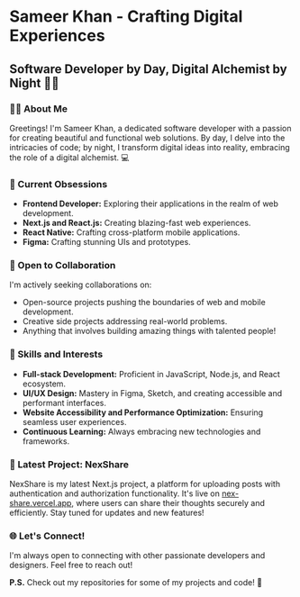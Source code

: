 # Sameer Khan - Crafting Digital Experiences

## Software Developer by Day, Digital Alchemist by Night 👨‍💻

### 👨‍💼 About Me
Greetings! I'm Sameer Khan, a dedicated software developer with a passion for creating beautiful and functional web solutions. By day, I delve into the intricacies of code; by night, I transform digital ideas into reality, embracing the role of a digital alchemist. 💻

### 🌟 Current Obsessions
- **Frontend Developer:** Exploring their applications in the realm of web development.
- **Next.js and React.js:** Creating blazing-fast web experiences.
- **React Native:** Crafting cross-platform mobile applications.
- **Figma:** Crafting stunning UIs and prototypes.

### 🤝 Open to Collaboration
I'm actively seeking collaborations on:
- Open-source projects pushing the boundaries of web and mobile development.
- Creative side projects addressing real-world problems.
- Anything that involves building amazing things with talented people!

### 💼 Skills and Interests
- **Full-stack Development:** Proficient in JavaScript, Node.js, and React ecosystem.
- **UI/UX Design:** Mastery in Figma, Sketch, and creating accessible and performant interfaces.
- **Website Accessibility and Performance Optimization:** Ensuring seamless user experiences.
- **Continuous Learning:** Always embracing new technologies and frameworks.

### 🚀 Latest Project: NexShare
NexShare is my latest Next.js project, a platform for uploading posts with authentication and authorization functionality. It's live on [nex-share.vercel.app](https://nex-share.vercel.app/), where users can share their thoughts securely and efficiently. Stay tuned for updates and new features!

### 🌐 Let's Connect!
I'm always open to connecting with other passionate developers and designers. Feel free to reach out!

**P.S.** Check out my repositories for some of my projects and code! 🚀

